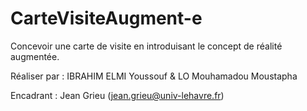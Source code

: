 # CarteVisiteAugment-e
Concevoir une carte de visite en introduisant le concept de réalité augmentée.

Réaliser par :
IBRAHIM ELMI Youssouf &
LO Mouhamadou Moustapha

Encadrant :
Jean Grieu (jean.grieu@univ-lehavre.fr)

